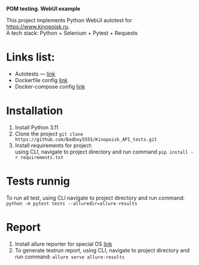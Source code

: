 **POM testing. WebUI example**  

This project implements Python WebUI autotest for https://www.kinopoisk.ru.  
A tech stack: Python + Selenium + Pytest + Requests 

# Links list:  
- Autotests — [link](https://github.com/Badboy5555/Kinopoisk_API_tests/blob/main/tests/core_scenarios_test.py)
- Dockerfile config [link](https://github.com/Badboy5555/Kinopoisk_API_tests/blob/main/Dockerfile)
- Docker-compose config [link](https://github.com/Badboy5555/Kinopoisk_API_tests/blob/main/docker-compose.yaml)
 
 # Installation
1. Install Python 3.11
2. Clone the project `git clone https://github.com/Badboy5555/Kinopoisk_API_tests.git`
3. Install requirements for project:   
   using CLI, navigate to project directory and run command `pip install -r requirements.txt`
   
# Tests runnig
To run all test, using CLI navigate to project directory and run command: `python -m pytest tests --alluredir=allure-results`

# Report 
1. Install allure reporter for special OS [link](https://github.com/allure-framework/allure2)
2. To generate testrun report, using CLI, navigate to project directory and run command: `allure serve allure-results`
